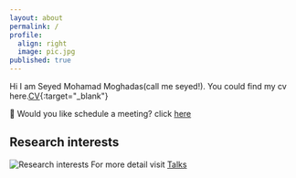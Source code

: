 ```yaml
---
layout: about
permalink: /
profile:
  align: right
  image: pic.jpg
published: true
---
```


Hi I am Seyed Mohamad Moghadas(call me seyed!). You could find my cv here.[CV](https://drive.google.com/file/d/1gQ5W4lTrL_JfBTrVmdGULERDYNO_jNeL/view?usp=sharing){:target="_blank"} 

:wave: Would you like schedule a meeting? click [here](https://meet.goodtime.io/smmoghadas2012-100/video-call)


## Research interests

![Research interests](https://s4.uupload.ir/files/5fb1e6b0293611eca05b1392428acd33.map_3fxj.png)
For more detail visit   [Talks](https://moghadas76.github.io/talks/)